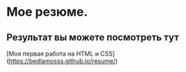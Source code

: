 # Мое резюме.

## Результат вы можете посмотреть тут 

[Моя первая работа на HTML и CSS] (https://bedlamosss.github.io/resume/)
